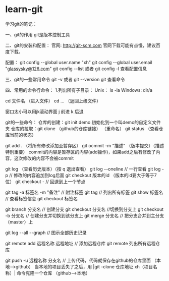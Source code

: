 # learn-git
学习git的笔记：

一、git的作用
git是版本控制工具

二、git的安装和配置：
官网: http://git-scm.com
官网下载可能有点慢，建议百度下载。

配置：
git config --global user.name "xh"
git config --global user.email "glassysky@126.com"
git config --list 或者 git config -l 查看配置信息

三、git的一些常用命令
git -v 或者 git --version
git 查看命令





四、常用的命令行命令：
1.列出所有子目录：
Unix： ls -la
Windows: dir/a

cd 文件名  （进入文件）
cd ... （返回上级文件）

窗口太小可以用jk滚动界面
j 前进
k 后退


git的一些命令：
仓库的创建：git init demo 初始化到一个叫demo的自定义文件夹
仓库的拉取：git clone （github的仓库链接） （重命名）
git status （查看仓库当前的状态）

git add .  （将所有修改添加至暂存区）
git ocmmit -m "描述"  （版本提交）（描述特别重要） 
commit的内容是暂存区的内容(add操作)，如果add之后有修改了内容，这次修改的内容不会被commit 

git log  （查看历史版本）（按 q 退出查看）
git log --oneline // 一行查看
git log -p  // 修改的内容追加到log后面
git checkout 版本的id （版本的id要大于等于7位）
git checkout -  // 回退到上一个节点

git tag -a 标签名 -m "备注"   // 附注标签
git tag  // 列出所有标签
git show 标签名  // 查看标签信息
git checkout 标签名

git branch 分支名 // 创建分支
git checkout 分支名 //切换到分支上
git checkout -b 分支名  // 创建分支并切换到该分支上
git merge 分支名 // 把分支合并到主分支（master）上

git log --all --graph  // 图示全部历史记录

git remote add 远程名称 远程地址  // 添加远程仓库
git remote 列出所有远程仓库

git push -u 远程名称 分支名  // 上传代码，代码就保存在github的仓库里面  （本地-->github）
当本地的项目丢失了之后，用 |git -clone 仓库地址 xh（项目名称）| 命令克隆一个仓库       （github-->本地）


